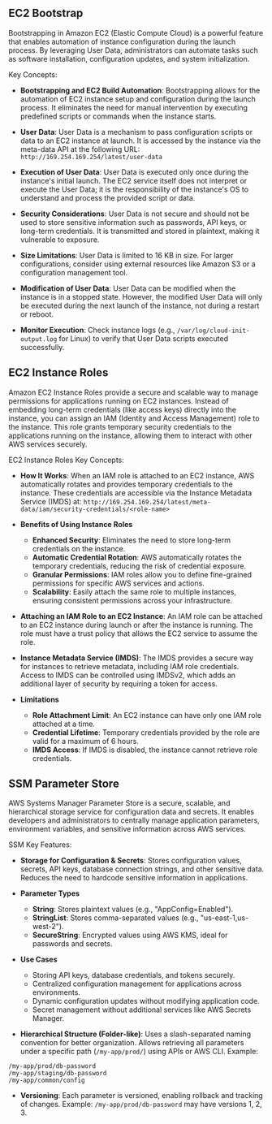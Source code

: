 ## EC2 Bootstrap

Bootstrapping in Amazon EC2 (Elastic Compute Cloud) is a powerful feature that enables automation of instance configuration during the launch process. By leveraging User Data, administrators can automate tasks such as software installation, configuration updates, and system initialization.

Key Concepts:

- **Bootstrapping and EC2 Build Automation**: Bootstrapping allows for the automation of EC2 instance setup and configuration during the launch process. It eliminates the need for manual intervention by executing predefined scripts or commands when the instance starts.

- **User Data**: User Data is a mechanism to pass configuration scripts or data to an EC2 instance at launch. It is accessed by the instance via the meta-data API at the following URL: `http://169.254.169.254/latest/user-data`

- **Execution of User Data**: User Data is executed only once during the instance's initial launch. The EC2 service itself does not interpret or execute the User Data; it is the responsibility of the instance's OS to understand and process the provided script or data.

- **Security Considerations**: User Data is not secure and should not be used to store sensitive information such as passwords, API keys, or long-term credentials. It is transmitted and stored in plaintext, making it vulnerable to exposure.

- **Size Limitations**: User Data is limited to 16 KB in size. For larger configurations, consider using external resources like Amazon S3 or a configuration management tool.

- **Modification of User Data**: User Data can be modified when the instance is in a stopped state. However, the modified User Data will only be executed during the next launch of the instance, not during a restart or reboot.

- **Monitor Execution**: Check instance logs (e.g., `/var/log/cloud-init-output.log` for Linux) to verify that User Data scripts executed successfully.

## EC2 Instance Roles

Amazon EC2 Instance Roles provide a secure and scalable way to manage permissions for applications running on EC2 instances. Instead of embedding long-term credentials (like access keys) directly into the instance, you can assign an IAM (Identity and Access Management) role to the instance. This role grants temporary security credentials to the applications running on the instance, allowing them to interact with other AWS services securely.

EC2 Instance Roles Key Concepts:

- **How It Works**: When an IAM role is attached to an EC2 instance, AWS automatically rotates and provides temporary credentials to the instance. These credentials are accessible via the Instance Metadata Service (IMDS) at: `http://169.254.169.254/latest/meta-data/iam/security-credentials/<role-name>`

- **Benefits of Using Instance Roles**

  - **Enhanced Security**: Eliminates the need to store long-term credentials on the instance.
  - **Automatic Credential Rotation**: AWS automatically rotates the temporary credentials, reducing the risk of credential exposure.
  - **Granular Permissions**: IAM roles allow you to define fine-grained permissions for specific AWS services and actions.
  - **Scalability**: Easily attach the same role to multiple instances, ensuring consistent permissions across your infrastructure.

- **Attaching an IAM Role to an EC2 Instance**: An IAM role can be attached to an EC2 instance during launch or after the instance is running. The role must have a trust policy that allows the EC2 service to assume the role.

- **Instance Metadata Service (IMDS)**: The IMDS provides a secure way for instances to retrieve metadata, including IAM role credentials. Access to IMDS can be controlled using IMDSv2, which adds an additional layer of security by requiring a token for access.

- **Limitations**
  - **Role Attachment Limit**: An EC2 instance can have only one IAM role attached at a time.
  - **Credential Lifetime**: Temporary credentials provided by the role are valid for a maximum of 6 hours.
  - **IMDS Access**: If IMDS is disabled, the instance cannot retrieve role credentials.

## SSM Parameter Store

AWS Systems Manager Parameter Store is a secure, scalable, and hierarchical storage service for configuration data and secrets. It enables developers and administrators to centrally manage application parameters, environment variables, and sensitive information across AWS services.

SSM Key Features:

- **Storage for Configuration & Secrets**: Stores configuration values, secrets, API keys, database connection strings, and other sensitive data. Reduces the need to hardcode sensitive information in applications.

- **Parameter Types**

  - **String**: Stores plaintext values (e.g., "AppConfig=Enabled").
  - **StringList**: Stores comma-separated values (e.g., "us-east-1,us-west-2").
  - **SecureString**: Encrypted values using AWS KMS, ideal for passwords and secrets.

- **Use Cases**

  - Storing API keys, database credentials, and tokens securely.
  - Centralized configuration management for applications across environments.
  - Dynamic configuration updates without modifying application code.
  - Secret management without additional services like AWS Secrets Manager.

- **Hierarchical Structure (Folder-like)**: Uses a slash-separated naming convention for better organization. Allows retrieving all parameters under a specific path (`/my-app/prod/`) using APIs or AWS CLI. Example:

```path
/my-app/prod/db-password
/my-app/staging/db-password
/my-app/common/config
```

- **Versioning**: Each parameter is versioned, enabling rollback and tracking of changes. Example: `/my-app/prod/db-password` may have versions 1, 2, 3.
